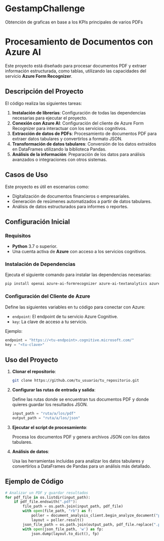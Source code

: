 # GestampChallenge
Obtención de graficas en base a los KPIs principales de varios PDFs

# Procesamiento de Documentos con Azure AI

Este proyecto está diseñado para procesar documentos PDF y extraer información estructurada, como tablas, utilizando las capacidades del servicio **Azure Form Recognizer**. 

## Descripción del Proyecto

El código realiza las siguientes tareas:

1. **Instalación de librerías**: Configuración de todas las dependencias necesarias para ejecutar el proyecto.
2. **Conexión con Azure AI**: Configuración del cliente de Azure Form Recognizer para interactuar con los servicios cognitivos.
3. **Extracción de datos de PDFs**: Procesamiento de documentos PDF para extraer datos tabulares y convertirlos a formato JSON.
4. **Transformación de datos tabulares**: Conversión de los datos extraídos en DataFrames utilizando la biblioteca Pandas.
5. **Análisis de la información**: Preparación de los datos para análisis avanzados o integraciones con otros sistemas.

## Casos de Uso

Este proyecto es útil en escenarios como:

- Digitalización de documentos financieros o empresariales.
- Generación de resúmenes automatizados a partir de datos tabulares.
- Análisis de datos estructurados para informes o reportes.

## Configuración Inicial

### Requisitos

- **Python** 3.7 o superior.
- Una cuenta activa de **Azure** con acceso a los servicios cognitivos.

### Instalación de Dependencias

Ejecuta el siguiente comando para instalar las dependencias necesarias:

```bash
pip install openai azure-ai-formrecognizer azure-ai-textanalytics azure-ai-vision-imageanalysis faiss-cpu pandas
```

### Configuración del Cliente de Azure

Define las siguientes variables en tu código para conectar con Azure:

- `endpoint`: El endpoint de tu servicio Azure Cognitive.
- `key`: La clave de acceso a tu servicio.

Ejemplo:

```python
endpoint = "https://<tu-endpoint>.cognitive.microsoft.com/"
key = "<tu-clave>"
```

## Uso del Proyecto

1. **Clonar el repositorio**:

   ```bash
   git clone https://github.com/tu_usuario/tu_repositorio.git
   ```

2. **Configurar las rutas de entrada y salida**:

   Define las rutas donde se encuentran tus documentos PDF y donde quieres guardar los resultados JSON.

   ```python
   input_path = "ruta/a/los/pdf"
   output_path = "ruta/a/los/json"
   ```

3. **Ejecutar el script de procesamiento**:

   Procesa los documentos PDF y genera archivos JSON con los datos tabulares.

4. **Análisis de datos**:

   Usa las herramientas incluidas para analizar los datos tabulares y convertirlos a DataFrames de Pandas para un análisis más detallado.

## Ejemplo de Código

```python
# Analizar un PDF y guardar resultados
for pdf_file in os.listdir(input_path):
    if pdf_file.endswith(".pdf"):
        file_path = os.path.join(input_path, pdf_file)
        with open(file_path, "rb") as f:
            poller = document_analysis_client.begin_analyze_document("prebuilt-layout", document=f)
            layout = poller.result()
        json_file_path = os.path.join(output_path, pdf_file.replace(".pdf", ".json"))
        with open(json_file_path, 'w') as fp:
            json.dump(layout.to_dict(), fp)
